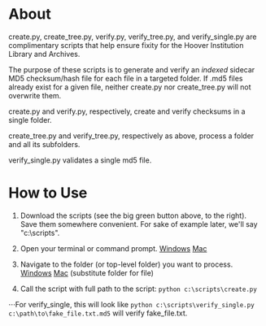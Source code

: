 # About

create.py, create_tree.py, verify.py, verify_tree.py, and verify_single.py are complimentary scripts that help ensure fixity for the Hoover Institution Library and Archives.

The purpose of these scripts is to generate and verify an *indexed* sidecar MD5 checksum/hash file for each file in a targeted folder. If .md5 files already exist for a given file, neither create.py nor create_tree.py will not overwrite them.

create.py and verify.py, respectively, create and verify checksums in a single folder.

create_tree.py and verify_tree.py, respectively as above, process a folder and all its subfolders.

verify_single.py validates a single md5 file.

# How to Use

1. Download the scripts (see the big green button above, to the right). Save them somewhere convenient. For sake of example later, we'll say "c:\\scripts".

1. Open your terminal or command prompt. [Windows](https://www.youtube.com/watch?v=VyiGZW0fTxk) [Mac](https://www.youtube.com/watch?v=zw7Nd67_aFw)

2. Navigate to the folder (or top-level folder) you want to process. [Windows](https://www.youtube.com/watch?v=bmGy8Q9eZV8) [Mac](https://www.youtube.com/watch?v=mgazHxDtiu8) (substitute folder for file)

3. Call the script with full path to the script: `python c:\scripts\create.py`

⋅⋅⋅For verify_single, this will look like `python c:\scripts\verify_single.py c:\path\to\fake_file.txt.md5` will verify fake_file.txt.
